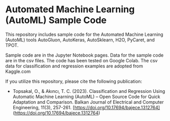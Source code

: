 # Automated Machine Learning (AutoML) Sample Code
This repository includes sample code for the Automated Machine Learning (AutoML) tools AutoGluon, AutoKeras, AutoSklearn, H2O, PyCaret, and TPOT.

Sample code are in the Jupyter Notebook pages. Data for the sample code are in the csv files.
The code has been tested on Google Colab.
The csv data for classification and regression examples are adopted from Kaggle.com

If you utilize this repository, please cite the following publication:
- Topsakal, O., & Akıncı, T. C. (2023). Classification and Regression Using Automatic Machine Learning (AutoML) – Open Source Code for Quick Adaptation and Comparison. Balkan Journal of Electrical and Computer Engineering, 11(3), 257-261. [https://doi.org/10.17694/bajece.1312764] (https://doi.org/10.17694/bajece.1312764)
